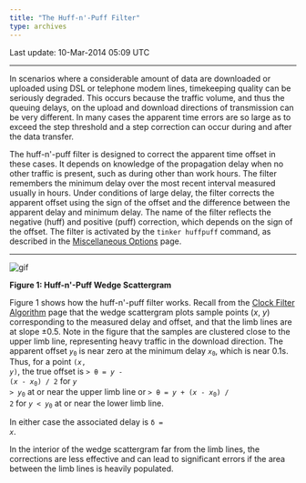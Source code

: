 ```yaml
---
title: "The Huff-n'-Puff Filter"
type: archives
---
```


Last update: 10-Mar-2014 05:09 UTC

* * *

In scenarios where a considerable amount of data are downloaded or uploaded using DSL or telephone modem lines, timekeeping quality can be seriously degraded. This occurs because the traffic volume, and thus the queuing delays, on the upload and download directions of transmission can be very different. In many cases the apparent time errors are so large as to exceed the step threshold and a step correction can occur during and after the data transfer.

The huff-n'-puff filter is designed to correct the apparent time offset in these cases. It depends on knowledge of the propagation delay when no other traffic is present, such as during other than work hours. The filter remembers the minimum delay over the most recent interval measured usually in hours. Under conditions of large delay, the filter corrects the apparent offset using the sign of the offset and the difference between the apparent delay and minimum delay. The name of the filter reflects the negative (huff) and positive (puff) correction, which depends on the sign of the offset. The filter is activated by the <code>tinker huffpuff</code> command, as described in the [Miscellaneous Options](/archives/4.2.8-series/miscopt) page.

* * *

![gif](/archives/pic/flt4.gif)

**Figure 1: Huff-n'-Puff Wedge Scattergram**

Figure 1 shows how the huff-n'-puff filter works. Recall from the [Clock Filter Algorithm](/archives/4.2.8-series/filter) page that the wedge scattergram plots sample points (_x_, _y_) corresponding to the measured delay and offset, and that the limb lines are at slope ±0.5. Note in the figure that the samples are clustered close to the upper limb line, representing heavy traffic in the download direction. The apparent offset <code>_y_<sub>0</sub></code> is near zero at the minimum delay <code>_x_<sub>0</sub></code>, which is near 0.1s. Thus, for a point <code>(_x_, _y_)</code>, the true offset is <code>\> θ = _y_ - (_x_ - _x_<sub>0</sub>) / 2</code> for <code>_y_ > _y_<sub>0</sub></code> at or near the upper limb line or <code>\> θ = _y_ + (_x_ - _x_<sub>0</sub>) / 2</code> for <code>_y_ < _y_<sub>0</sub></code> at or near the lower limb line.

In either case the associated delay is <code>δ = _x_</code>.

In the interior of the wedge scattergram far from the limb lines, the corrections are less effective and can lead to significant errors if the area between the limb lines is heavily populated.
